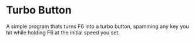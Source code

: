 # Turbo Button

A simple program thats turns F6 into a turbo button, spamming any key you hit while holding F6 at the initial speed you set.
